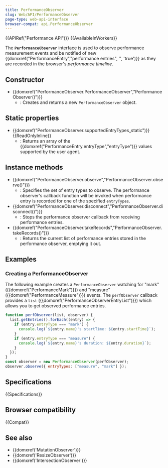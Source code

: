 ```yaml
---
title: PerformanceObserver
slug: Web/API/PerformanceObserver
page-type: web-api-interface
browser-compat: api.PerformanceObserver
---
```


{{APIRef("Performance API")}} {{AvailableInWorkers}}

The **`PerformanceObserver`** interface is used to observe performance measurement events and be notified of new {{domxref("PerformanceEntry","performance entries", '', 'true')}} as they are recorded in the browser's _performance timeline_.

## Constructor

- {{domxref("PerformanceObserver.PerformanceObserver","PerformanceObserver()")}}
  - : Creates and returns a new `PerformanceObserver` object.

## Static properties

- {{domxref("PerformanceObserver.supportedEntryTypes_static")}} {{ReadOnlyInline}}
  - : Returns an array of the {{domxref("PerformanceEntry.entryType","entryType")}} values supported by the user agent.

## Instance methods

- {{domxref("PerformanceObserver.observe","PerformanceObserver.observe()")}}
  - : Specifies the set of entry types to observe. The performance observer's callback function will be invoked when performance entry is recorded for one of the specified `entryTypes`.
- {{domxref("PerformanceObserver.disconnect","PerformanceObserver.disconnect()")}}
  - : Stops the performance observer callback from receiving performance entries.
- {{domxref("PerformanceObserver.takeRecords","PerformanceObserver.takeRecords()")}}
  - : Returns the current list of performance entries stored in the performance observer, emptying it out.

## Examples

### Creating a PerformanceObserver

The following example creates a `PerformanceObserver` watching for "mark" ({{domxref("PerformanceMark")}}) and "measure" ({{domxref("PerformanceMeasure")}}) events.
The `perfObserver` callback provides a `list` ({{domxref("PerformanceObserverEntryList")}}) which allows you to get observed performance entries.

```js
function perfObserver(list, observer) {
  list.getEntries().forEach((entry) => {
    if (entry.entryType === "mark") {
      console.log(`${entry.name}'s startTime: ${entry.startTime}`);
    }
    if (entry.entryType === "measure") {
      console.log(`${entry.name}'s duration: ${entry.duration}`);
    }
  });
}
const observer = new PerformanceObserver(perfObserver);
observer.observe({ entryTypes: ["measure", "mark"] });
```

## Specifications

{{Specifications}}

## Browser compatibility

{{Compat}}

## See also

- {{domxref('MutationObserver')}}
- {{domxref('ResizeObserver')}}
- {{domxref('IntersectionObserver')}}
